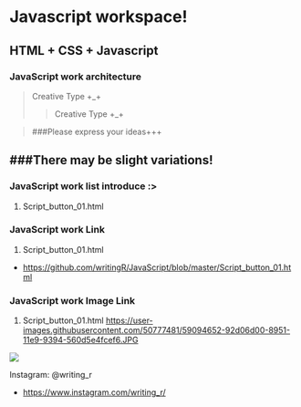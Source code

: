 Javascript workspace!
============ 
HTML + CSS + Javascript
- 

### JavaScript work architecture
>Creative Type +_+
>>Creative Type +_+

>###Please express your ideas+++


###There may be slight variations! 
----- 


### JavaScript work list introduce :>
1. Script_button_01.html


### JavaScript work Link
1. Script_button_01.html
- https://github.com/writingR/JavaScript/blob/master/Script_button_01.html


### JavaScript work Image Link
1. Script_button_01.html
https://user-images.githubusercontent.com/50777481/59094652-92d06d00-8951-11e9-9394-560d5e4fcef6.JPG
<img src="https://user-images.githubusercontent.com/50777481/59094652-92d06d00-8951-11e9-9394-560d5e4fcef6.JPG">


Instagram: @writing_r
- https://www.instagram.com/writing_r/
